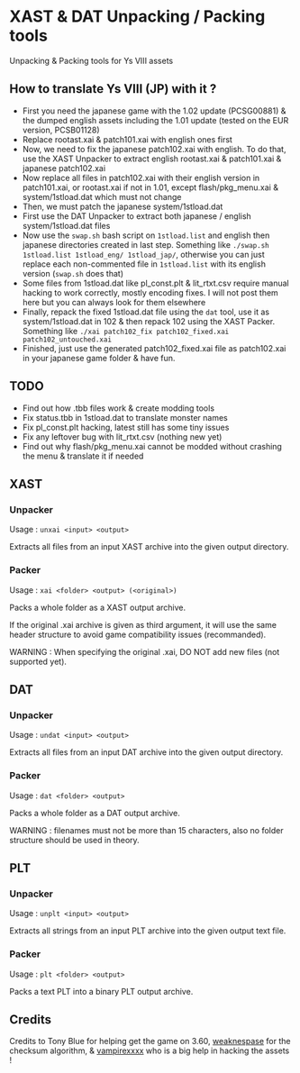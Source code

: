 # XAST & DAT Unpacking / Packing tools

Unpacking & Packing tools for Ys VIII assets


## How to translate Ys VIII (JP) with it ?

- First you need the japanese game with the 1.02 update (PCSG00881) & the dumped english assets including the 1.01 update (tested on the EUR version, PCSB01128)
- Replace rootast.xai & patch101.xai with english ones first
- Now, we need to fix the japanese patch102.xai with english.
To do that, use the XAST Unpacker to extract english rootast.xai & patch101.xai & japanese patch102.xai
- Now replace all files in patch102.xai with their english version in patch101.xai, or rootast.xai if not in 1.01, except flash/pkg_menu.xai & system/1stload.dat which must not change
- Then, we must patch the japanese system/1stload.dat
- First use the DAT Unpacker to extract both japanese / english system/1stload.dat files
- Now use the `swap.sh` bash script on `1stload.list` and english then japanese directories created in last step.
Something like `./swap.sh 1stload.list 1stload_eng/ 1stload_jap/`, otherwise you can just replace each non-commented file in `1stload.list` with its english version (`swap.sh` does that)
- Some files from 1stload.dat like pl_const.plt & lit_rtxt.csv require manual hacking to work correctly, mostly encoding fixes.
I will not post them here but you can always look for them elsewhere
- Finally, repack the fixed 1stload.dat file using the `dat` tool, use it as system/1stload.dat in 102 & then repack 102 using the XAST Packer.
Something like `./xai patch102_fix patch102_fixed.xai patch102_untouched.xai`
- Finished, just use the generated patch102_fixed.xai file as patch102.xai in your japanese game folder & have fun.

## TODO

- Find out how .tbb files work & create modding tools
- Fix status.tbb in 1stload.dat to translate monster names
- Fix pl_const.plt hacking, latest still has some tiny issues
- Fix any leftover bug with lit_rtxt.csv (nothing new yet)
- Find out why flash/pkg_menu.xai cannot be modded without crashing the menu & translate it if needed


## XAST
### Unpacker

Usage : `unxai <input> <output>`

Extracts all files from an input XAST archive into the given output directory.


### Packer

Usage : `xai <folder> <output> (<original>)`

Packs a whole folder as a XAST output archive.

If the original .xai archive is given as third argument,
it will use the same header structure to avoid game compatibility issues (recommanded).

WARNING : When specifying the original .xai, DO NOT add new files (not supported yet).


## DAT
### Unpacker

Usage : `undat <input> <output>`

Extracts all files from an input DAT archive into the given output directory.


### Packer

Usage : `dat <folder> <output>`

Packs a whole folder as a DAT output archive.

WARNING : filenames must not be more than 15 characters, also no folder structure should be used in theory.

## PLT
### Unpacker

Usage : `unplt <input> <output>`

Extracts all strings from an input PLT archive into the given output text file.


### Packer

Usage : `plt <folder> <output>`

Packs a text PLT into a binary PLT output archive.

## Credits

Credits to Tony Blue for helping get the game on 3.60, [weaknespase](https://github.com/weaknespase) for the checksum algorithm, & [vampirexxxx](https://github.com/vampirexxxx) who is a big help in hacking the assets !
